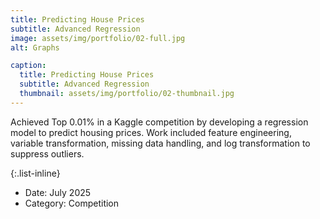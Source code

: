 ```yaml
---
title: Predicting House Prices
subtitle: Advanced Regression
image: assets/img/portfolio/02-full.jpg
alt: Graphs

caption:
  title: Predicting House Prices
  subtitle: Advanced Regression
  thumbnail: assets/img/portfolio/02-thumbnail.jpg
---
```

Achieved Top 0.01% in a Kaggle competition by developing a regression model to predict housing prices. Work included feature engineering, variable transformation, missing data handling, and log transformation to suppress outliers.

{:.list-inline}
- Date: July 2025
- Category: Competition

